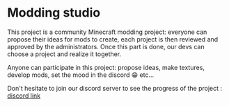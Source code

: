 # Modding studio
This project is a community Minecraft modding project: everyone can propose their ideas for mods to create, each project is then reviewed and approved by the administrators. Once this part is done, our devs can choose a project and realize it together.

Anyone can participate in this project: propose ideas, make textures, develop mods, set the mood in the discord 😁 etc...

Don't hesitate to join our discord server to see the progress of the project : [discord link](https://discord.gg/F8nFtEYRuk)

 
